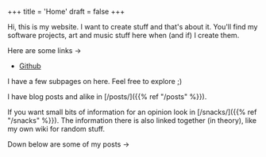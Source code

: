 +++
title = 'Home'
draft = false
+++

Hi, this is my website.
I want to create stuff and that's about it.
You'll find my software projects, art and music stuff here when (and if) I create them.

Here are some links →
- [Github](https://github.com/sluggystew)

I have a few subpages on here. Feel free to explore ;)

I have blog posts and alike in [/posts/]({{% ref "/posts" %}}). 

If you want small bits of information for an opinion look in [/snacks/]({{% ref "/snacks" %}}). The 
information there is also linked together (in theory), like my own wiki for random stuff.

Down below are some of my posts →
